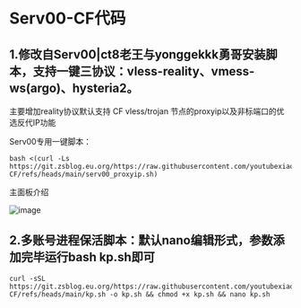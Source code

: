 # Serv00-CF代码
## 1.修改自Serv00|ct8老王与yonggekkk勇哥安装脚本，支持一键三协议：vless-reality、vmess-ws(argo)、hysteria2。

主要增加reality协议默认支持 CF vless/trojan 节点的proxyip以及非标端口的优选反代IP功能

Serv00专用一键脚本：
```
bash <(curl -Ls  https://git.zsblog.eu.org/https://raw.githubusercontent.com/youtubexiaoli/Serv00-CF/refs/heads/main/serv00_proxyip.sh)
```

主面板介绍

![image](https://github.com/user-attachments/assets/f88087ff-db65-4570-b9ec-8842879b6b02)


## 2.多账号进程保活脚本：默认nano编辑形式，参数添加完毕运行bash kp.sh即可
```
curl -sSL https://git.zsblog.eu.org/https://raw.githubusercontent.com/youtubexiaoli/Serv00-CF/refs/heads/main/kp.sh -o kp.sh && chmod +x kp.sh && nano kp.sh
```
